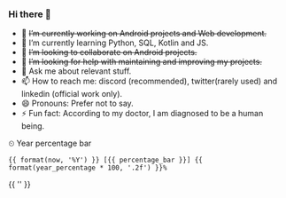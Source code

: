 ### Hi there 👋

- 🔭 ~~I’m currently working on Android projects and Web development.~~
- 🌱 I’m currently learning Python, SQL, Kotlin and JS.
- 👯 ~~I’m looking to collaborate on Android projects.~~
- 🤔 ~~I’m looking for help with maintaining and improving my projects.~~
- 💬 Ask me about relevant stuff.
- 📫 How to reach me: discord (recommended), twitter(rarely used) and linkedin (official work only).
- 😄 Pronouns: Prefer not to say.
- ⚡ Fun fact: According to my doctor, I am diagnosed to be a human being.

<!--
**digiby/digiby** is a ✨ _special_ ✨ repository because its `README.md` (this file) appears on your GitHub profile.

Here are some ideas to get you started:
-->

<summary>&#x23f2; Year percentage bar</summary>
<pre><code>{{ format(now, '%Y') }} [{{ percentage_bar }}] {{ format(year_percentage * 100, '.2f') }}%</code></pre>
{{ '' }}
